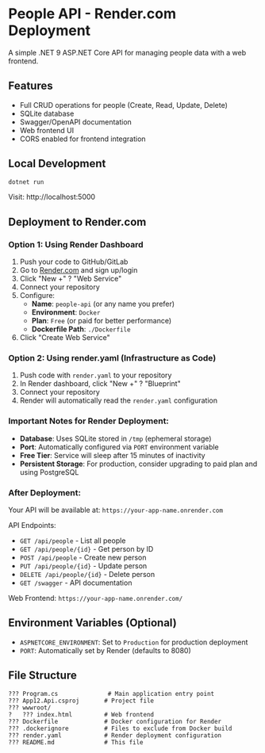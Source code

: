 # People API - Render.com Deployment

A simple .NET 9 ASP.NET Core API for managing people data with a web frontend.

## Features
- Full CRUD operations for people (Create, Read, Update, Delete)
- SQLite database
- Swagger/OpenAPI documentation
- Web frontend UI
- CORS enabled for frontend integration

## Local Development

```bash
dotnet run
```

Visit: http://localhost:5000

## Deployment to Render.com

### Option 1: Using Render Dashboard
1. Push your code to GitHub/GitLab
2. Go to [Render.com](https://render.com) and sign up/login
3. Click "New +" ? "Web Service"
4. Connect your repository
5. Configure:
   - **Name**: `people-api` (or any name you prefer)
   - **Environment**: `Docker`
   - **Plan**: `Free` (or paid for better performance)
   - **Dockerfile Path**: `./Dockerfile`
6. Click "Create Web Service"

### Option 2: Using render.yaml (Infrastructure as Code)
1. Push code with `render.yaml` to your repository
2. In Render dashboard, click "New +" ? "Blueprint"
3. Connect your repository
4. Render will automatically read the `render.yaml` configuration

### Important Notes for Render Deployment:
- **Database**: Uses SQLite stored in `/tmp` (ephemeral storage)
- **Port**: Automatically configured via `PORT` environment variable
- **Free Tier**: Service will sleep after 15 minutes of inactivity
- **Persistent Storage**: For production, consider upgrading to paid plan and using PostgreSQL

### After Deployment:
Your API will be available at: `https://your-app-name.onrender.com`

API Endpoints:
- `GET /api/people` - List all people
- `GET /api/people/{id}` - Get person by ID
- `POST /api/people` - Create new person
- `PUT /api/people/{id}` - Update person
- `DELETE /api/people/{id}` - Delete person
- `GET /swagger` - API documentation

Web Frontend: `https://your-app-name.onrender.com/`

## Environment Variables (Optional)
- `ASPNETCORE_ENVIRONMENT`: Set to `Production` for production deployment
- `PORT`: Automatically set by Render (defaults to 8080)

## File Structure
```
??? Program.cs              # Main application entry point
??? App12.Api.csproj       # Project file
??? wwwroot/
?   ??? index.html         # Web frontend
??? Dockerfile             # Docker configuration for Render
??? .dockerignore          # Files to exclude from Docker build
??? render.yaml            # Render deployment configuration
??? README.md              # This file
```